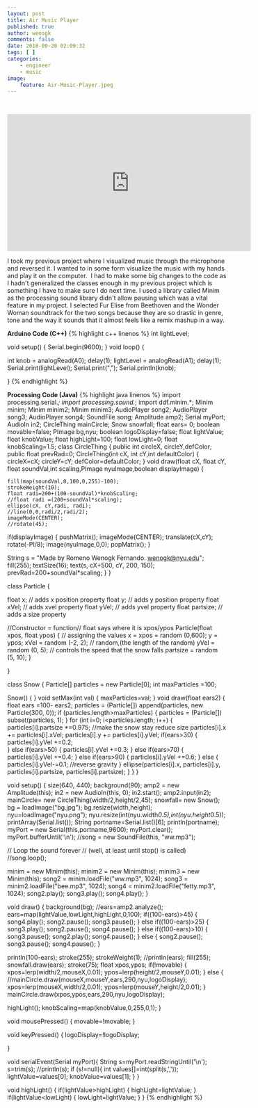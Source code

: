 ```yaml
---
layout: post
title: Air Music Player
published: true
author: wenogk
comments: false
date: 2018-09-28 02:09:32
tags: [ ]
categories:
    - engineer
    - music
image:
    feature: Air-Music-Player.jpeg
---
```

&nbsp;
<iframe width="560" height="315" src="https://www.youtube.com/embed/wM-iwOhMG2k" frameborder="0" allowfullscreen></iframe>

I took my previous project where I visualized music through the microphone and reversed it. I wanted to in some form visualize the music with my hands and play it on the computer.  I had to make some big changes to the code as I hadn't generalized the classes enough in my previous project which is something I have to make sure I do next time. I used a library called Minim as the processing sound library didn't allow pausing which was a vital feature in my project. I selected Fur Elise from Beethoven and the Wonder Woman soundtrack for the two songs because they are so drastic in genre, tone and the way it sounds that it almost feels like a remix mashup in a way.

**Arduino Code (C++)**
{% highlight c++ linenos %}
int lightLevel;

void setup()
{
 Serial.begin(9600);
}
void loop()
{

  int knob = analogRead(A0);
  delay(1);
  lightLevel = analogRead(A1);
  delay(1);
  Serial.print(lightLevel);
  Serial.print(",");
  Serial.println(knob);


}
{% endhighlight %}

**Processing Code (Java)**
{% highlight java linenos %}
import processing.serial.*;
import processing.sound.*;
import ddf.minim.*;
Minim       minim;
Minim       minim2;
Minim       minim3;
AudioPlayer song2;
AudioPlayer song3;
AudioPlayer song4;
SoundFile song;
Amplitude amp2;
Serial myPort;
AudioIn in2;
CircleThing mainCircle;
Snow snowfall;
float ears= 0;
boolean movable=false;
PImage bg,nyu;
boolean logoDisplay=false;
float lightValue;
float knobValue;
float highLight=100;
float lowLight=0;
float knobScaling=1.5;
class CircleThing {
  public int circleX, circleY,defColor;
  public float prevRad=0;
  CircleThing(int cX, int cY,int defaultColor) {
    circleX=cX;
    circleY=cY;
    defColor=defaultColor;
  }
  void draw(float cX, float cY, float soundVal,int scaling,PImage nyuImage,boolean displayImage) {

    fill(map(soundVal,0,100,0,255)-100);
    strokeWeight(10);
    float radi=200+(100-soundVal)*knobScaling;
    //float radi =(200+soundVal*scaling);
    ellipse(cX, cY,radi, radi);
    //line(0,0,radi/2,radi/2);
    imageMode(CENTER);
    //rotate(45);
if(displayImage) {
    pushMatrix();
imageMode(CENTER);
translate(cX,cY);
rotate(-PI/8);
image(nyuImage,0,0);
popMatrix();
}

String s = "Made by Romeno Wenogk Fernando. wenogk@nyu.edu";
fill(255);
textSize(16);
text(s, cX+500, cY, 200, 150);
prevRad=200+soundVal*scaling;
  }
}

class Particle {

  float x;          // adds x position property
  float y;          // adds y position property
  float xVel;       // adds xvel property
  float yVel;       // adds yvel property
  float partsize;   // adds a size property


  //Constructor = function// float says where it is xpos/ypos
  Particle(float xpos, float ypos) {
    // assigning the values
    x = xpos = random (0,600);
    y = ypos;
    xVel = random (-2, 2);   // random,(the length of the random)
    yVel = random (0, 5);    // controls the speed that the snow falls
    partsize = random (5, 10);
  }

}

class Snow {
Particle[] particles = new Particle[0];
int maxParticles =100;

Snow() {
}
void setMax(int val) {
maxParticles=val;
}
void draw(float ears2) {
  float ears =100- ears2;
particles = (Particle[]) append(particles, new Particle(300, 0));
  if (particles.length&gt;maxParticles) {
    particles = (Particle[]) subset(particles, 1);
  }
  for (int i=0; i&lt;particles.length; i++) {
      particles[i].partsize *=0.975;  //make the snow stay reduce size
      particles[i].x += particles[i].xVel;
      particles[i].y += particles[i].yVel;
     if(ears&gt;30) {
      particles[i].yVel +=0.2;   
     } else if(ears&gt;50) {
       particles[i].yVel +=0.3;
     }
     else if(ears&gt;70) {
       particles[i].yVel +=0.4;
     } else if(ears&gt;90) {
       particles[i].yVel +=0.6;
     } else {
       particles[i].yVel-=0.1; //reverse gravity
     }
    ellipse(particles[i].x, particles[i].y, particles[i].partsize, particles[i].partsize);
  }
}
}

void setup() {
  size(640, 440);
  background(90);
  amp2 = new Amplitude(this);
  in2 = new AudioIn(this, 0);
  in2.start();
  amp2.input(in2);  
  mainCircle= new CircleThing(width/2,height/2,45);
  snowfall= new Snow();
  bg = loadImage("bg.jpg");
  bg.resize(width,height);
  nyu=loadImage("nyu.png");
  nyu.resize(int(nyu.width*0.5),int(nyu.height*0.5));
  printArray(Serial.list());
String portname=Serial.list()[6];
println(portname);
myPort = new Serial(this,portname,9600);
myPort.clear();
myPort.bufferUntil('\n');
 //song = new SoundFile(this, "ww.mp3");

  // Loop the sound forever
  // (well, at least until stop() is called)
  //song.loop();

  minim = new Minim(this);
  minim2 = new Minim(this);
  minim3 = new Minim(this);
  song2 = minim.loadFile("ww.mp3", 1024);
  song3 = minim2.loadFile("bee.mp3", 1024);
  song4 = minim2.loadFile("fetty.mp3", 1024);
  song2.play();
  song3.play();
  song4.play();
}      

void draw() {
  background(bg);
  //ears=amp2.analyze();
  ears=map(lightValue,lowLight,highLight,0,100);
  if((100-ears)&gt;45) {
  song4.play();
  song2.pause();
  song3.pause();
  }
  else if((100-ears)&gt;25) {
  song3.play();
  song2.pause();
  song4.pause();
  }  else if((100-ears)&gt;10) {
  song3.pause();
  song2.play();
  song4.pause();
  } else {
  song2.pause();
  song3.pause();
  song4.pause();
  }

  println(100-ears);
   stroke(255);
  strokeWeight(1);
  //println(ears);
  fill(255);
  snowfall.draw(ears);
  stroke(75);
  float xpos,ypos;
  if(!movable) {
    xpos=lerp(width/2,mouseX,0.01);
    ypos=lerp(height/2,mouseY,0.01);
  } else {
  //mainCircle.draw(mouseX,mouseY,ears,290,nyu,logoDisplay);
   xpos=lerp(mouseX,width/2,0.01);
    ypos=lerp(mouseY,height/2,0.01);
  }
  mainCircle.draw(xpos,ypos,ears,290,nyu,logoDisplay);

highLight();
knobScaling=map(knobValue,0,255,0,1);
}

void mousePressed() {
movable=!movable;
}

void keyPressed() {
logoDisplay=!logoDisplay;

}

void serialEvent(Serial myPort){
String s=myPort.readStringUntil('\n');
s=trim(s);
//println(s);
if (s!=null){
int values[]=int(split(s,','));
lightValue=values[0];
knobValue=values[1];
}
}

void highLight() {
if(lightValue&gt;highLight) {
highLight=lightValue;
}
if(lightValue&lt;lowLight) {
lowLight=lightValue;
}
}
{% endhighlight %}

